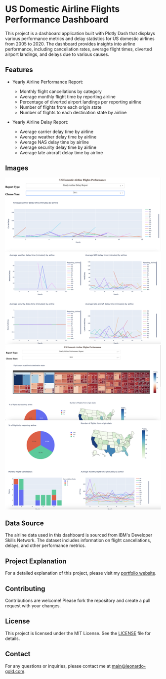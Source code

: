 
# US Domestic Airline Flights Performance Dashboard

This project is a dashboard application built with Plotly Dash that displays various performance metrics and delay statistics for US domestic airlines from 2005 to 2020. The dashboard provides insights into airline performance, including cancellation rates, average flight times, diverted airport landings, and delays due to various causes.

## Features

- Yearly Airline Performance Report:
  - Monthly flight cancellations by category
  - Average monthly flight time by reporting airline
  - Percentage of diverted airport landings per reporting airline
  - Number of flights from each origin state
  - Number of flights to each destination state by airline

- Yearly Airline Delay Report:
  - Average carrier delay time by airline
  - Average weather delay time by airline
  - Average NAS delay time by airline
  - Average security delay time by airline
  - Average late aircraft delay time by airline

## Images
![Dashboard Screenshot](Images/Domestic_Flight_Delay_SS1.png)
![Dashboard Screenshot](Images/Domestic_Flight_Delay_SS2.png)
![Dashboard Screenshot](Images/Domestic_Flight_Performance_SS1.png)
![Dashboard Screenshot](Images/Domestic_Flight_Performance_SS2.png)

## Data Source

The airline data used in this dashboard is sourced from IBM's Developer Skills Network. The dataset includes information on flight cancellations, delays, and other performance metrics.

## Project Explanation

For a detailed explanation of this project, please visit my [portfolio website](http://your-portfolio-link.com).

## Contributing

Contributions are welcome! Please fork the repository and create a pull request with your changes.

## License

This project is licensed under the MIT License. See the [LICENSE](LICENSE) file for details.

## Contact

For any questions or inquiries, please contact me at [main@leonardo-gold.com](mailto:main@leonardo-gold.com).

